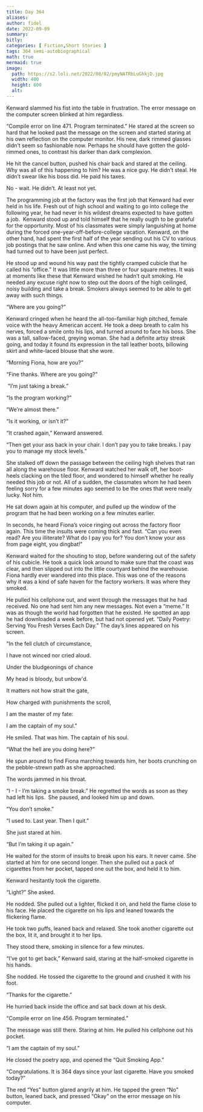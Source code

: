 ```yaml
---
title: Day 364
aliases:
author: fidel
date: 2022-09-09
summary: 
bitly: 
categories: [ Fiction,Short Stories ]
tags: 364 semi-autobiographical
math: true
mermaid: true
image:
  path: https://s2.loli.net/2022/08/02/pmyNATRbLuGhkjD.jpg
  width: 400 
  height: 600 
  alt:
---
```


<!---Friday 09 September 2022--->

Kenward slammed his fist into the table in frustration. The error message on the computer screen blinked at him regardless.

“Compile error on line 471. Program terminated.” He stared at the screen so hard that he looked past the message on the screen and started staring at his own reflection on the computer monitor. His new, dark rimmed glasses didn’t seem so fashionable now. Perhaps he should have gotten the gold-rimmed ones, to contrast his darker than dark complexion.

He hit the cancel button, pushed his chair back and stared at the ceiling. Why was all of this happening to him? He was a nice guy. He didn’t steal. He didn’t swear like his boss did. He paid his taxes. 

No - wait. He didn’t. At least not yet.

The programming job at the factory was the first job that Kenward had ever held in his life. Fresh out of high school and waiting to go into college the following year, he had never in his wildest dreams expected to have gotten a job.  Kenward stood up and told himself that he really ougth to be grateful for the opportunity. Most of his classmates were simply languishing at home during the forced one-year-off-before-college vacation. Kenward, on the other hand, had spent the first half of the year sending out his CV to various job postings that he saw online. And when this one came his way, the timing had turned out to have been just perfect.

He stood up and wound his way past the tightly cramped cubicle that he called his “office.” It was little more than three or four square metres. It was at moments like these that Kenward wished he hadn’t quit smoking. He needed any excuse right now to step out the doors of the high ceilinged, noisy building and take a break. Smokers always seemed to be able to get away with such things. 

“Where are you going?”

Kenward cringed when he heard the all-too-familiar high pitched, female voice with the heavy American accent. He took a deep breath to calm his nerves, forced a smile onto his lips, and turned around to face his boss. She was a tall, sallow-faced, greying woman. She had a definite artsy streak going, and today it found its expression in the tall leather boots, billowing skirt and white-laced blouse that she wore. 

“Morning Fiona, how are you?”

“Fine thanks. Where are you going?"

 "I’m just taking a break.”

“Is the program working?”

“We’re almost there.”

“Is it working, or isn’t it?”

“It crashed again,” Kenward answered.

“Then get your ass back in your chair. I don’t pay you to take breaks. I pay you to manage my stock levels.” 

She stalked off down the passage between the ceiling high shelves that ran all along the warehouse floor. Kenward watched her walk off, her boot-heels clacking on the tiled floor, and wondered to himself whether he really needed this job or not. All of a sudden, the classmates whom he had been feeling sorry for a few minutes ago seemed to be the ones that were really lucky. Not him.

He sat down again at his computer, and pulled up the window of the program that he had been working on a few minutes earlier.

In seconds, he heard Fiona’s voice ringing out across the factory floor again. This time the insults were coming thick and fast. “Can you even read? Are you illiterate? What do I pay you for? You don’t know your ass from page eight, you dingbat!"

Kenward waited for the shouting to stop, before wandering out of the safety of his cubicle. He took a quick look around to make sure that the coast was clear, and then slipped out into the little courtyard behind the warehouse. Fiona hardly ever wandered into this place. This was one of the reasons why it was a kind of safe haven for the factory workers. It was where they smoked.

He pulled his cellphone out, and went through the messages that he had received. No one had sent him any new messages. Not even a “meme.” It was as though the world had forgotten that he existed. He spotted an app he had downloaded a week before, but had not opened yet. “Daily Poetry: Serving You Fresh Verses Each Day.” The day’s lines appeared on his screen.

"In the fell clutch of circumstance,

I have not winced nor cried aloud.

Under the bludgeonings of chance 

My head is bloody, but unbow'd.

It matters not how strait the gate,

How charged with punishments the scroll,

I am the master of my fate:

I am the captain of my soul."

He smiled. That was him. The captain of his soul.

“What the hell are you doing here?”

He spun around to find Fiona marching towards him, her boots crunching on the pebble-strewn path as she approached.

The words jammed in his throat.

“I - I - I’m taking a smoke break.” He regretted the words as soon as they had left his lips.  She paused, and looked him up and down.

“You don’t smoke.”

“I used to. Last year. Then I quit.”

She just stared at him. 

“But I’m taking it up again.”

He waited for the storm of insults to break upon his ears. It never came. She started at him for one second longer. Then she pulled out a pack of cigarettes from her pocket, tapped one out the box, and held it to him.

Kenward hesitantly took the cigarette.

“Light?” She asked.

He nodded. She pulled out a lighter, flicked it on, and held the flame close to his face. He placed the cigarette on his lips and leaned towards the flickering flame.

He took two puffs, leaned back and relaxed. She took another cigarette out the box, lit it, and brought it to her lips.

They stood there, smoking in silence for a few minutes.

“I’ve got to get back,” Kenward said, staring at the half-smoked cigarette in his hands.

She nodded. He tossed the cigarette to the ground and crushed it with his foot.

“Thanks for the cigarette.”

He hurried back inside the office and sat back down at his desk.

“Compile error on line 456. Program terminated.”

The message was still there. Staring at him. He pulled his cellphone out his pocket.

“I am the captain of my soul.”

He closed the poetry app, and opened the “Quit Smoking App.”

“Congratulations. It is 364 days since your last cigarette. Have you smoked today?”

The red “Yes” button glared angrily at him. He tapped the green “No” button, leaned back, and pressed “Okay” on the error message on his computer.